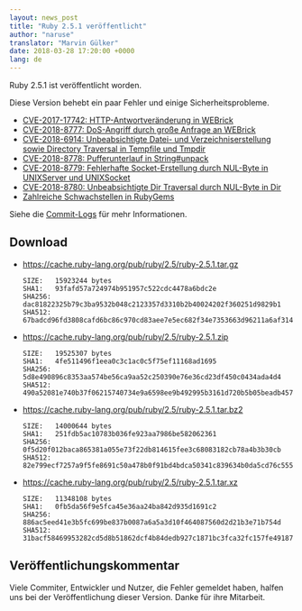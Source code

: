 ```yaml
---
layout: news_post
title: "Ruby 2.5.1 veröffentlicht"
author: "naruse"
translator: "Marvin Gülker"
date: 2018-03-28 17:20:00 +0000
lang: de
---
```


Ruby 2.5.1 ist veröffentlicht worden.

Diese Version behebt ein paar Fehler und einige Sicherheitsprobleme.

* [CVE-2017-17742: HTTP-Antwortveränderung in WEBrick](/de/news/2018/03/28/http-response-splitting-in-webrick-cve-2017-17742/)
* [CVE-2018-8777: DoS-Angriff durch große Anfrage an WEBrick](/de/news/2018/03/28/large-request-dos-in-webrick-cve-2018-8777/)
* [CVE-2018-6914: Unbeabsichtigte Datei- und Verzeichniserstellung sowie Directory Traversal in Tempfile und Tmpdir](/de/news/2018/03/28/unintentional-file-and-directory-creation-with-directory-traversal-cve-2018-6914/)
* [CVE-2018-8778: Pufferunterlauf in String#unpack](/de/news/2018/03/28/buffer-under-read-unpack-cve-2018-8778/)
* [CVE-2018-8779: Fehlerhafte Socket-Erstellung durch NUL-Byte in UNIXServer und UNIXSocket](/de/news/2018/03/28/poisoned-nul-byte-unixsocket-cve-2018-8779/)
* [CVE-2018-8780: Unbeabsichtigte Dir Traversal durch NUL-Byte in Dir](/de/news/2018/03/28/poisoned-nul-byte-dir-cve-2018-8780/)
* [Zahlreiche Schwachstellen in RubyGems](/de/news/2018/02/17/multiple-vulnerabilities-in-rubygems/)

Siehe die
[Commit-Logs](https://github.com/ruby/ruby/compare/v2_5_0...v2_5_1)
für mehr Informationen.

## Download

* <https://cache.ruby-lang.org/pub/ruby/2.5/ruby-2.5.1.tar.gz>

      SIZE:   15923244 bytes
      SHA1:   93fafd57a724974b951957c522cdc4478a6bdc2e
      SHA256: dac81822325b79c3ba9532b048c2123357d3310b2b40024202f360251d9829b1
      SHA512: 67badcd96fd3808cafd6bc86c970cd83aee7e5ec682f34e7353663d96211a6af314a4c818e537ec8ca51fbc0737aac4e28e0ebacf1a4d1e13db558b623a0f6b1

* <https://cache.ruby-lang.org/pub/ruby/2.5/ruby-2.5.1.zip>

      SIZE:   19525307 bytes
      SHA1:   4fe511496f1eea0c3c1ac0c5f75ef11168ad1695
      SHA256: 5d8e490896c8353aa574be56ca9aa52c250390e76e36cd23df450c0434ada4d4
      SHA512: 490a52081e740b37f06215740734e9a6598ee9b492995b3161d720b5b05beadb4570aa526b3df01f686881b1e259aa7d4a59c1f398989dc2d5f8250342d986f7

* <https://cache.ruby-lang.org/pub/ruby/2.5/ruby-2.5.1.tar.bz2>

      SIZE:   14000644 bytes
      SHA1:   251fdb5ac10783b036fe923aa7986be582062361
      SHA256: 0f5d20f012baca865381a055e73f22db814615fee3c68083182cb78a4b3b30cb
      SHA512: 82e799ecf7257a9f5fe8691c50a478b0f91bd4bdca50341c839634b0da5cd76c5556965cb9437264b66438434c94210c949fe9dab88cbc5b3b7fa34b5382659b

* <https://cache.ruby-lang.org/pub/ruby/2.5/ruby-2.5.1.tar.xz>

      SIZE:   11348108 bytes
      SHA1:   0fb5da56f9e5fca45e36aa24ba842d935d1691c2
      SHA256: 886ac5eed41e3b5fc699be837b0087a6a5a3d10f464087560d2d21b3e71b754d
      SHA512: 31bacf58469953282cd5d8b51862dcf4b84dedb927c1871bc3fca32fc157fe49187631575a70838705fe246f4555647577a7ecc26894445a7d64de5503dc11b4

## Veröffentlichungskommentar

Viele Commiter, Entwickler und Nutzer, die Fehler gemeldet haben,
halfen uns bei der Veröffentlichung dieser Version. Danke für ihre
Mitarbeit.
